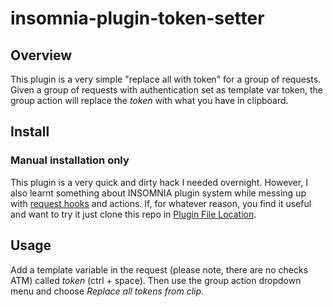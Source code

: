 # insomnia-plugin-token-setter
## Overview
This plugin is a very simple "replace all with token" for a group of requests. Given a group of requests with authentication set as template var token, the group action will replace the *token* with what you have in clipboard.

## Install
### Manual installation only
This plugin is a very quick and dirty hack I needed overnight. However, I also learnt something about INSOMNIA plugin system while messing up with [request hooks](https://docs.insomnia.rest/insomnia/context-object-reference#contextrequest) and actions.
If, for whatever reason, you find it useful and want to try it just clone this repo in [Plugin File Location](https://docs.insomnia.rest/insomnia/introduction-to-plugins#plugin-file-location).

## Usage
Add a template variable in the request (please note, there are no checks ATM) called *token* (ctrl + space). Then use the group action dropdown menu and choose *Replace all tokens from clip*.